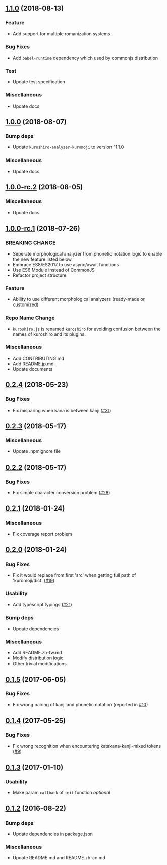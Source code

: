 <a name="1.1.0"></a>
## [1.1.0](https://github.com/hexenq/kuroshiro/compare/1.0.0...1.1.0) (2018-08-13)

### Feature

* Add support for multiple romanization systems

### Bug Fixes

* Add `babel-runtime` dependency which used by commonjs distribution

### Test

* Update test specification

### Miscellaneous

* Update docs

<a name="1.0.0"></a>
## [1.0.0](https://github.com/hexenq/kuroshiro/compare/1.0.0-rc.2...1.0.0) (2018-08-07)

### Bump deps

* Update `kuroshiro-analyzer-kuromoji` to version ^1.1.0

### Miscellaneous

* Update docs

<a name="1.0.0-rc.2"></a>
## [1.0.0-rc.2](https://github.com/hexenq/kuroshiro/compare/1.0.0-rc.1...1.0.0-rc.2) (2018-08-05)

### Miscellaneous

* Update docs

<a name="1.0.0-rc.1"></a>
## [1.0.0-rc.1](https://github.com/hexenq/kuroshiro/compare/0.2.4...1.0.0-rc.1) (2018-07-26)

### BREAKING CHANGE 

* Seperate morphological analyzer from phonetic notation logic to enable the new feature listed below
* Embrace ES8/ES2017 to use async/await functions
* Use ES6 Module instead of CommonJS
* Refactor project structure

### Feature

* Ability to use different morphological analyzers (ready-made or customized)

### Repo Name Change

* `kuroshiro.js` is renamed `kuroshiro` for avoiding confusion between the names of kuroshiro and its plugins.

### Miscellaneous

* Add CONTRIBUTING.md
* Add README.jp.md
* Update documents

<a name="0.2.4"></a>
## [0.2.4](https://github.com/hexenq/kuroshiro/compare/0.2.3...0.2.4) (2018-05-23)

### Bug Fixes

* Fix misparing when kana is between kanji ([#31](https://github.com/hexenq/kuroshiro/issues/31))

<a name="0.2.3"></a>
## [0.2.3](https://github.com/hexenq/kuroshiro/compare/0.2.2...0.2.3) (2018-05-17)

### Miscellaneous

* Update .npmignore file

<a name="0.2.2"></a>
## [0.2.2](https://github.com/hexenq/kuroshiro/compare/0.2.1...0.2.2) (2018-05-17)

### Bug Fixes

* Fix simple character conversion problem ([#28](https://github.com/hexenq/kuroshiro/issues/28))

<a name="0.2.1"></a>
## [0.2.1](https://github.com/hexenq/kuroshiro/compare/0.2.0...0.2.1) (2018-01-24)

### Miscellaneous

* Fix coverage report problem

<a name="0.2.0"></a>
## [0.2.0](https://github.com/hexenq/kuroshiro/compare/0.1.5...0.2.0) (2018-01-24)

### Bug Fixes

* Fix it would replace from first 'src' when getting full path of 'kuromoji/dict' ([#19](https://github.com/hexenq/kuroshiro/pull/19))

### Usability

* Add typescript typings ([#21](https://github.com/hexenq/kuroshiro/pull/21))

### Bump deps

* Update dependencies

### Miscellaneous

* Add README.zh-tw.md
* Modify distribution logic
* Other trivial modifications

<a name="0.1.5"></a>
## [0.1.5](https://github.com/hexenq/kuroshiro/compare/0.1.4...0.1.5) (2017-06-05)

### Bug Fixes

* Fix wrong pairing of kanji and phonetic notation (reported in [#10](https://github.com/hexenq/kuroshiro/issues/10))

<a name="0.1.4"></a>
## [0.1.4](https://github.com/hexenq/kuroshiro/compare/0.1.3...0.1.4) (2017-05-25)

### Bug Fixes

* Fix wrong recognition when encountering katakana-kanji-mixed tokens ([#9](https://github.com/hexenq/kuroshiro/issues/9))

<a name="0.1.3"></a>
## [0.1.3](https://github.com/hexenq/kuroshiro/compare/0.1.2...0.1.3) (2017-01-10)

### Usability

* Make param `callback` of `init` function *optional*

<a name="0.1.2"></a>
## [0.1.2](https://github.com/hexenq/kuroshiro/compare/0.1.1...0.1.2) (2016-08-22)

### Bump deps

* Update dependencies in package.json

### Miscellaneous

* Update README.md and README.zh-cn.md
